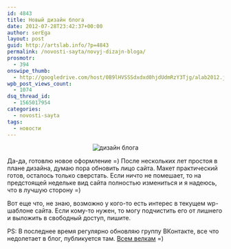 ```yaml
---
id: 4843
title: Новый дизайн блога
date: 2012-07-28T23:42:37+00:00
author: serEga
layout: post
guid: http://artslab.info/?p=4843
permalink: /novosti-sayta/novyj-dizajn-bloga/
prosmotr:
  - 394
onswipe_thumb:
  - http://googledrive.com/host/0B9lHVSSSdxdxd0hjdUdmRzY3Tjg/alab2012.jpg
wpb_post_views_count:
  - 1074
dsq_thread_id:
  - 1565017954
categories:
  - novosti-sayta
tags:
  - новости
---
```

<center>
  <img src="http://googledrive.com/host/0B9lHVSSSdxdxd0hjdUdmRzY3Tjg/alab2012.jpg" alt="дизайн блога" title="alab2012"class="aligncenter size-medium wp-image-4844" srcset="http://googledrive.com/host/0B9lHVSSSdxdxd0hjdUdmRzY3Tjg/alab2012.jpg 500w, http://googledrive.com/host/0B9lHVSSSdxdxd0hjdUdmRzY3Tjg/alab2012-300x135.jpg 300w" sizes="(max-width: 500px) 100vw, 500px" />
</center>

Да-да, готовлю новое оформление =) После нескольких лет простоя в плане дизайна, думаю пора обновить лицо сайта. Макет практический готов, осталось только сверстать. Если ничто не помешает, то на предстоящей недельке вид сайта полностью измениться и я надеюсь, что в лучшую сторону =)

Вот еще что, не знаю, возможно у кого-то есть интерес в текущем wp-шаблоне сайта. Если кому-то нужен, то могу подчистить его от лишнего и выложить в свободный доступ, пишите.

PS: В последнее время регулярно обновляю группу ВКонтакте, все что недолетает в блог, публикуется там. [Всем велкам](http://vk.com/artslabinfo) =)